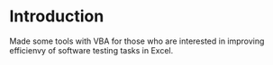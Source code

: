 # Introduction

Made some tools with VBA for those who are interested in improving efficienvy of software testing tasks in Excel.
